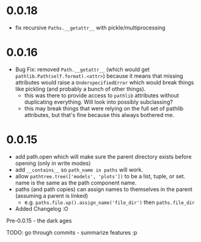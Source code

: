 # 0.0.18
 - fix recursive `Paths.__getattr__` with pickle/multiprocessing

# 0.0.16
 - Bug Fix: removed `Path.__getattr__` (which would get `pathlib.Path(self.format).<attr>`) because it means that missing attributes would raise a `UnderspecifiedError` which would break things like pickling (and probably a bunch of other things).
   - this was there to provide access to `pathlib` attributes without duplicating everything. Will look into possibly subclassing?
   - this may break things that were relying on the full set of pathlib attributes, but that's fine because this always bothered me.

# 0.0.15
 - add path.open which will make sure the parent directory exists before opening (only in write modes)
 - add `__contains__` so `path_name in paths` will work.
 - allow `pathtree.tree(['models', 'plots'])` to be a list, tuple, or set. name is the same as the path component name.
 - paths (and path copies) can assign names to themselves in the parent (assuming a parent is linked)
    - e.g. `paths.file.up().assign_name('file_dir')` then `paths.file_dir`
 - Added Changelog :O

Pre-0.0.15 - the dark ages

TODO: go through commits - summarize features :p
